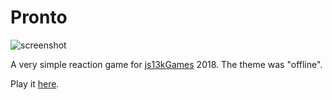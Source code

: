 # Pronto

<img src="https://github.com/markusfisch/Pronto/raw/gh_pages/screenshot-400x250.png" alt="screenshot"/>

A very simple reaction game for [js13kGames][js13kgames] 2018.
The theme was "offline".

Play it [here][play].

[js13kgames]: http://js13kgames.com/entries/2018
[play]: http://hhsw.de/sites/proto/js13k2018/
